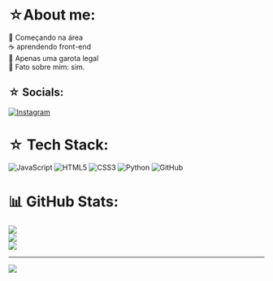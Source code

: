 # ☆About me:
👯 Começando na área <br>☕ aprendendo front-end<br>💬 Apenas uma garota legal<br>🌹 Fato sobre mim: sim. 


## ☆ Socials:
[![Instagram](https://img.shields.io/badge/Instagram-%23E4405F.svg?logo=Instagram&logoColor=white)](https://instagram.com/geo_sz__) 

# ☆ Tech Stack:
![JavaScript](https://img.shields.io/badge/javascript-%23323330.svg?style=for-the-badge&logo=javascript&logoColor=%23F7DF1E) ![HTML5](https://img.shields.io/badge/html5-%23E34F26.svg?style=for-the-badge&logo=html5&logoColor=white) ![CSS3](https://img.shields.io/badge/css3-%231572B6.svg?style=for-the-badge&logo=css3&logoColor=white) ![Python](https://img.shields.io/badge/python-3670A0?style=for-the-badge&logo=python&logoColor=ffdd54) ![GitHub](https://img.shields.io/badge/github-%23121011.svg?style=for-the-badge&logo=github&logoColor=white)
# 📊 GitHub Stats:
![](https://github-readme-stats.vercel.app/api?username=Vanna-yayy&theme=rose_pine&hide_border=false&include_all_commits=false&count_private=false)<br/>
![](https://github-readme-streak-stats.herokuapp.com/?user=Vanna-yayy&theme=rose_pine&hide_border=false)<br/>
![](https://github-readme-stats.vercel.app/api/top-langs/?username=Vanna-yayy&theme=rose_pine&hide_border=false&include_all_commits=false&count_private=false&layout=compact)

---
[![](https://visitcount.itsvg.in/api?id=Vanna-yayy&icon=9&color=6)](https://visitcount.itsvg.in)

<!-- Proudly created with GPRM ( https://gprm.itsvg.in ) -->
